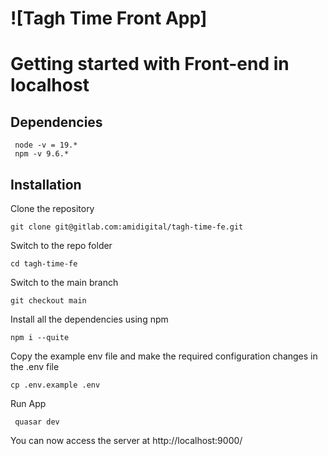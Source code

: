 # ![Tagh Time Front App]


# Getting started with Front-end in localhost
## Dependencies
     node -v = 19.* 
     npm -v 9.6.*
## Installation

Clone the repository

    git clone git@gitlab.com:amidigital/tagh-time-fe.git

Switch to the repo folder

    cd tagh-time-fe


Switch to the main branch

    git checkout main
    
Install all the dependencies using npm

    npm i --quite


Copy the example env file and make the required configuration changes in the .env file


    cp .env.example .env


Run App

     quasar dev


You can now access the server at http://localhost:9000/
